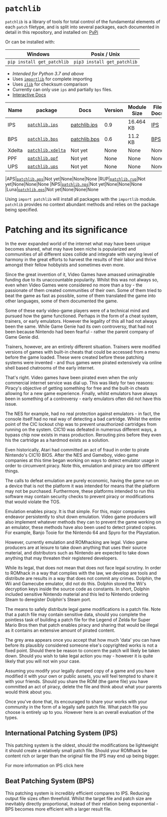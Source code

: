 # `patchlib`
`patchlib`  is a library of tools for total control of the fundamental elements of each `patch` filetype, and is split into several packages, each documented in detail in this repository, and installed on: [PyPi]( https://pypi.org/project/patchlib/)

Or can be installed with:

|Windows|Posix / Unix|
|--|--|
|`pip install get_patchlib`  | `pip3 install get_patchlib` |
 - *Intended for Python 3.7 and above*
 - Uses [`importlib`](https://docs.python.org/3/library/importlib.html) for complete importing
 - Uses [`zlib`](https://docs.python.org/3/library/zlib.html) for checksum comparison
 - Currently can only use `ips` and partially `bps` files.
 - [Interactive Docs](https://patchlib.readthedocs.io)

|Name | package |Docs| Version| Module Size | File Docs|
|--|--|--|--|--|--|
|IPS|[`patchlib.ips`](https://github.com/BrettefromNesUniverse/patchlib/blob/main/src/patchlib/ips.py)| [patchlib.ips](https://github.com/BrettefromNesUniverse/patchlib/blob/main/docs/package_docs/patchlib.ips_docs.md) |0.9|16.464 KB |[IPS](https://github.com/BrettefromNesUniverse/patchlib/blob/main/docs/filetype_docs/ips_docs.md) |
|BPS|[`patchlib.bps`](https://github.com/BrettefromNesUniverse/patchlib/blob/main/src/patchlib/bps.py)|[patchlib.bps](https://github.com/BrettefromNesUniverse/patchlib/blob/main/docs/package_docs/patchlib.bps_docs.md)|0.6|11.2 KB|[BPS](https://github.com/BrettefromNesUniverse/patchlib/blob/main/docs/filetype_docs/bps_docs.md)
|Xdelta|[`patchlib.xdelta`]()|Not yet|None|None|None
|PPF|[`patchlib.ppf`]()|Not yet|None|None|None
|UPS|[`patchlib.ups`]()|Not yet|None|None|None

|APS|[`patchlib.aps`]()|Not yet|None|None|None
|RUP|[`patchlib.rup`]()|Not yet|None|None|None
|NPS|[`patchlib.nps`]()|Not yet|None|None|None
|Luna|[`patchlib.eps`]()|Not yet|None|None|None

Using `import patchlib` will install all packages with the `importlib` module. `patchlib` provides no context abundant methods and relies on the package being specified.


# Patching and its significance

In the ever expanded world of the internet what may have been unique becomes shared, what may have been niche is popularized and communities of all different sizes collide and integrate with varying level of harmony in the great efforts to harvest the results of their labor and thrive amongst their fellow hobbyists and sometimes even more.

Since the great invention of it, Video Games have amassed unimaginable funding due to its unaccountable popularity. Whilst this was not always so, even when Video Games were considered no more than a toy - the passionate of them created communities of their own. Some of them tried to beat the game as fast as possible, some of them translated the game into other languages, some of them documented the game.

Some of these early video-game players were of a technical mind and pursued how the game functioned. Perhaps in the form of a cheat system, trainers, or early emulators. However the legality of this all had not always been the same. While Game Genie had its own controversy, that had not been because Nintendo had been fearful - rather the parent company of Game Genie did.
 
 Trainers, however, are an entirely different situation. Trainers were modified versions of games with built-in cheats that could be accessed from a menu before the game loaded. These were created before these patching systems were invented - and thus games were pirated extensively via online shell based chatrooms of the early internet.

That's right. Video games have been pirated even when the only commercial internet service was dial up. This was likely for two reasons: Piracy's objective of getting something for free and the built-in cheats allowing for a new game experience. Finally, whilst emulators have always been in something of a controversy - early emulators often did not have this issue. 

The NES for example, had no real protection against emulators - in fact, the console itself had no real way of detecting a bad cartridge. Whilst the entire point of the CIC lockout chip was to prevent unauthorized cartridges from running on the system. CIC10 was defeated in numerous different ways, a bypass chip now exists in mass production. Rerouting pins before they even his the cartridge as a hardmod exists as a solution. 

Even historically, Atari had committed an act of fraud in order to pirate Nintendo's CIC10 BIOS. After the NES and Gameboy, video game companies at this time began working on ways to detect emulator usage in order to circumvent piracy. Note this, emulation and piracy are too different things. 

The calls to defeat emulation are purely economic, having the game run on a device that is not the platform it was intended for means that the platform may not be purchased. Furthermore, these platforms intended to run this software may contain security checks to prevent piracy or modifications that would violate the TOS. 

Emulation enables piracy. It is that simple. For this, major companies endeavor persistently to shut down emulation. Video game producers will also implement whatever methods they can to prevent the game working on an emulator, these methods have also been used to detect pirated copies. For example, Banjo Tooie for the Nintendo 64 and Spyro for the Playstation.

However, currently emulation and ROMhacking are legal. Video game producers are at leisure to take down anything that uses their source material, and distributors such as Nintendo are expected to take down anything that may threaten their registered developers.

While its legal, that does not mean that does not face legal scrutiny. In order to ROMhack in a way that complies with the law, we develop are tools and distribute are results in a way that does not commit any crimes. Dolphin, the Wii and Gamecube emulator, did not do this. Dolphin stored the Wii's decryption keys inside the source code as constants. In short, Dolphin included sensitive Nintendo material and this led to Nintendo ordering Steam to deregister Dolphin's Steam port.

The means to safely distribute legal game modifications is a patch file. Note that a patch file may contain sensitive data, should you complete the pointless task of building a patch file for the Legend of Zelda for Super Mario Bros then that patch enables piracy and sharing that would be illegal as it contains an extensive amount of pirated content.

The grey area appears once you accept that how much 'data' you can have before its plausibly considered someone else's copyrighted works is not a fixed point. Should there be reason to concern the patch will likely be taken down. Should you wish to take legal action you may - however it is quite likely that you will not win your case.

Assuming you modify your legally dumped copy of a game and you have modified it with your own or public assets, you will feel tempted to share it with your friends. Should you share the ROM (the game file) you have committed an act of piracy, delete the file and think about what your parents would think about you.

Once you've done that, its encouraged to share your works with your community in the form of a legally safe patch file. What patch file you choose is entirely up to you. However here is an overall evaluation of the types. 

## International Patching System (IPS)

This patching system is the oldest, should the modifications be lightweight it should create a relatively small patch file. Should your ROMhack be content rich or larger than the original file the IPS may end up being bigger. 

For more information on IPS click here

## Beat Patching System (BPS)

This patching system is incredibly efficient compares to IPS. Reducing output file sizes often threefold. Whilst the target file and patch size are inevitably directly proportional, instead of their relation being exponential - BPS becomes more efficient with a larger result file. 

